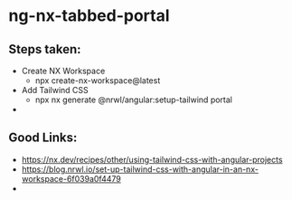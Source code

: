 # ng-nx-tabbed-portal

## Steps taken:

- Create NX Workspace
  - npx create-nx-workspace@latest
- Add Tailwind CSS
  - npx nx generate @nrwl/angular:setup-tailwind portal
- 
  
## Good Links:
  - https://nx.dev/recipes/other/using-tailwind-css-with-angular-projects
  - https://blog.nrwl.io/set-up-tailwind-css-with-angular-in-an-nx-workspace-6f039a0f4479
  - 
  
